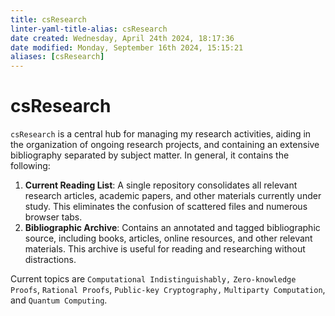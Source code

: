 ```yaml
---
title: csResearch
linter-yaml-title-alias: csResearch
date created: Wednesday, April 24th 2024, 18:17:36
date modified: Monday, September 16th 2024, 15:15:21
aliases: [csResearch]
---
```


# csResearch

`csResearch` is a central hub for managing my research activities, aiding in the organization of ongoing research projects, and containing an extensive bibliography separated by subject matter. In general, it contains the following:

1. **Current Reading List**: A single repository consolidates all relevant research articles, academic papers, and other materials currently under study. This eliminates the confusion of scattered files and numerous browser tabs.      
2. **Bibliographic Archive**: Contains an annotated and tagged bibliographic source, including books, articles, online resources, and other relevant materials. This archive is useful for reading and researching without distractions.

Current topics are `Computational Indistinguishably,` `Zero-knowledge Proofs`, `Rational Proofs`, `Public-key Cryptography,` `Multiparty Computation`, and `Quantum Computing`.
